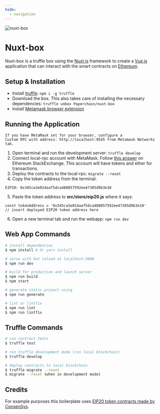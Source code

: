 ```yaml
---
hide:
  - navigation
---
```


![nuxt-box](https://storage.googleapis.com/paperchain-assets/nuxt-box-banner.png)

# Nuxt-box
Nuxt-box is a truffle box using the [Nuxt.js](https://nuxtjs.org) framework to create a [Vue.js](https://vuejs.org/) application that can interact with the smart contracts on [Ethereum](https://ethereum.org/).

## Setup & Installation
- Install [truffle](http://truffleframework.com): `npm i -g truffle`
- Download the box. This also takes care of installing the necessary dependencies: `truffle unbox Paperchain/nuxt-box`
- Install [Metamask browser extension](https://metamask.io/)

## Running the Application

    If you have MetaMask set for your browser, configure a 
    Custom RPC with address: http://localhost:9545 from Metamask Networks tab.
    
1) Open terminal and run the development server: `truffle develop`
2) Connect local-rpc account with MetaMask. Follow [this answer](https://ethereum.stackexchange.com/questions/30593/how-can-i-import-the-accounts-from-truffle-develop-into-metamask) on Ethereum StackExchange.
This account will have tokens and ether for transactions.
3) Deploy the contracts to the local-rpc: `migrate --reset`
4) Copy the token address from the terminal:

```
EIP20: 0x345ca3e014aaf5dca488057592ee47305d9b3e10
```

5) Paste the token address to **src/store/eip20.js** where it says:

```
const tokenAddress = '0x345ca3e014aaf5dca488057592ee47305d9b3e10'
// insert deployed EIP20 token address here
```

6) Open a new terminal tab and run the webapp: `npm run dev`


## Web App Commands

``` bash
# install dependencies
$ npm install # Or yarn install

# serve with hot reload at localhost:3000
$ npm run dev

# build for production and launch server
$ npm run build
$ npm start

# generate static project using
$ npm run generate

# lint or lintfix
$ npm run lint
$ npm run lintfix
```

## Truffle Commands

``` bash
# run contract tests
$ truffle test

# run truffle development mode (run local blockchain)
$ truffle develop

# deploy contracts to local blockchain
$ truffle migrate --reset
$ migrate --reset (when in development mode)
```


## Credits

For example purposes this boilerplate uses [EIP20 token contracts made by ConsenSys](https://github.com/ConsenSys/Tokens/tree/master/contracts/eip20).
